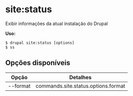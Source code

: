 # site:status
Exibir informações da atual instalação do Drupal

**Uso:**
```
$ drupal site:status [options]
$ ss  
```

## Opções disponíveis
Opção | Detalhes
-------|-------------
--format | commands.site.status.options.format
